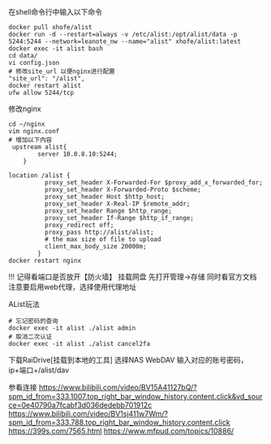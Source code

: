 在shell命令行中输入以下命令
```shell
docker pull xhofe/alist
docker run -d --restart=always -v /etc/alist:/opt/alist/data -p 5244:5244 --network=leanote_nw --name="alist" xhofe/alist:latest
docker exec -it alist bash
cd data/
vi config.json
# 修改site_url 以便nginx进行配置
"site_url": "/alist",
docker restart alist
ufw allow 5244/tcp
```
修改nginx
```shell
cd ~/nginx
vim nginx.conf
# 增加以下内容
 upstream alist{
        server 10.0.8.10:5244;
    }

location /alist {
          proxy_set_header X-Forwarded-For $proxy_add_x_forwarded_for;
          proxy_set_header X-Forwarded-Proto $scheme;
          proxy_set_header Host $http_host;
          proxy_set_header X-Real-IP $remote_addr;
          proxy_set_header Range $http_range;
          proxy_set_header If-Range $http_if_range;
          proxy_redirect off;
          proxy_pass http://alist/alist;
          # the max size of file to upload
          client_max_body_size 20000m;
        }
docker restart nginx
```
!!! 记得看端口是否放开【防火墙】
挂载网盘
先打开管理->存储
同时看官方文档
注意要启用web代理，选择使用代理地址


AList玩法
```shell
# 忘记密码的查询
docker exec -it alist ./alist admin
# 取消二次认证
docker exec -it alist ./alist cancel2fa
```

下载RaiDrive[挂载到本地的工具]
选择NAS WebDAV 输入对应的账号密码，ip+端口+/alist/dav

参看连接
https://www.bilibili.com/video/BV15A41127bQ/?spm_id_from=333.1007.top_right_bar_window_history.content.click&vd_source=0e40790a7fcabf3d036dedebb701912c
https://www.bilibili.com/video/BV1sj411w7Wm/?spm_id_from=333.788.top_right_bar_window_history.content.click
https://399s.com/7565.html
https://www.mfpud.com/topics/10886/